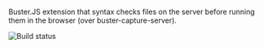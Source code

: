 Buster.JS extension that syntax checks files on the server before
running them in the browser (over buster-capture-server).

![Build status](https://secure.travis-ci.org/busterjs/buster-syntax.png?branch=master)
